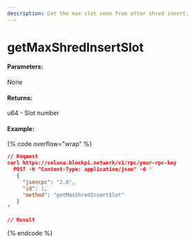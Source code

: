 ```yaml
---
description: Get the max slot seen from after shred insert.
---
```


# getMaxShredInsertSlot

#### **Parameters:**

None

#### **Returns:**

u64 - Slot number

#### Example:

{% code overflow="wrap" %}
```json
// Request
curl https://solana.blockpi.network/v1/rpc/your-rpc-key
  POST -H "Content-Type: application/json" -d ' 
   {
     "jsonrpc": "2.0",
     "id": 1,
     "method": "getMaxShredInsertSlot"
   }
'

// Result

```
{% endcode %}
